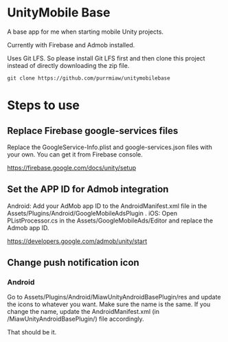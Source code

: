 # UnityMobile Base

A base app for me when starting mobile Unity projects.

Currently with Firebase and Admob installed.

Uses Git LFS. So please install Git LFS first and then clone this project instead of directly downloading the zip file.

```
git clone https://github.com/purrmiaw/unitymobilebase
```

# Steps to use

## Replace Firebase google-services files

Replace the GoogleService-Info.plist and google-services.json files with your own. You can get it from Firebase console.

https://firebase.google.com/docs/unity/setup


## Set the APP ID for Admob integration

Android: Add your AdMob app ID to the AndroidManifest.xml file in the Assets/Plugins/Android/GoogleMobileAdsPlugin .
iOS: Open PListProcessor.cs in the Assets/GoogleMobileAds/Editor and replace the Admob app ID.

https://developers.google.com/admob/unity/start

## Change push notification icon 

### Android

Go to Assets/Plugins/Android/MiawUnityAndroidBasePlugin/res and update the icons to whatever you want. Make sure the name is the same. If you change the name, update the AndroidManifest.xml (in /MiawUnityAndroidBasePlugin/) file accordingly.

That should be it.

